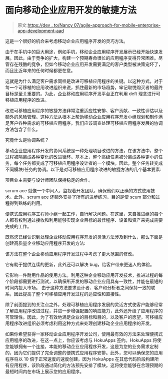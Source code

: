 # 面向移动企业应用开发的敏捷方法

> 原文:[https://dev . to/Nancy 07/agile-approach-for-mobile-enterprise-app-development-aad](https://dev.to/nancy07/agile-approach-for-mobile-enterprise-app-development-aad)

这是一个很好的机会来考虑移动企业应用程序开发的灵巧方法。

由于在手机中的巨大用途，例如手机，移动企业应用程序开发展示已经开始快速发展。因此，由于竞争的扩大，构建一个预期寿命很长的应用程序变得异常困难。尽管存在残酷的竞争，但如今移动企业应用开发需要满足的客户类型被决策宠坏了，而且比近年来的任何时候都更在意。

这就是为什么满足客户需求同样是改进可移植应用程序的关键。以这种方式，对于每一个可移植的应用改进组织来说，抓住最新的市场趋势，牢记取悦购买者的最终目标是至关重要的。为此，企业移动应用程序开发平台正在利用 deft 理念进行可移植应用程序的改进。

改进可移植应用程序的敏捷方法非常注重适应性安排、客户贡献、一致性评估以及额外的风险管理。这种方法从根本上帮助移动企业应用程序开发小组规划和制作满足客户各种需求的可移植应用程序。我们应该调查处理可移植应用程序发展的协调方法包含了什么。

究竟什么是协调系统？

移动企业应用程序开发的协同系统是一种处理项目改进的方法，在该方法中，整个过程被隔离成各种变化的改进循环。基本上，整个高级任务被分离成各种更小的任务，每个任务都变成了可移植应用程序设计者的一个模块。因此，整个任务转变成不同模块/任务的协调。以下是对可移植应用程序改进的敏捷方法的几个基本要素:

项目业主需要与设计师团队保持稳定的合作。

scrum ace 就像一个中间人，监视着开发团队，确保他们以正确的方式使用技术。此外，scrum ace 还额外安排了所有的进步练习，目的是使 scum 部分和过程得到熟练的利用。

便携式应用程序工程师小组一起工作，自行解决问题。在这里，来自推进组的每个人都有权利通过接收和利用能够实现企业目标的最佳程序、设备和资产来完成需要完成的工作。

既然您已经认识到处理企业移动应用程序开发的灵活方法涉及到什么，那么下面是创建高质量企业移动应用程序开发的方法:

该方法在整个企业移动应用程序开发过程中考虑了更大范围的修改。

它有助于提供连续的更新，此外还可以解决 bug，给客户带来更迷人的体验。

它影响一件耐用作品的使用方法。利用这种企业移动应用开发技术，推进过程的每个阶段都需要进行测试，以确保所开发的移动企业应用具有一致性，并能在最短的时间内投入市场。
由于这种方法要求设计者、客户和分析者之间保持一致的联系，因此提高了整个可移植应用开发过程的适应性和直接性。

除了前面提到的关注点之外，处理可移植应用程序发展的灵活方式使客户能够经常了解应用程序改进过程，并进一步增强配置的响应能力，此外还升级了应用程序的可管理性。因此，为了有效地满足企业的目标和目的，以及客户的愿望，可移植应用程序改进组织必须考虑利用这种方式来处理创建移动企业应用程序的开发。

如果你希望获得一家移动企业应用程序开发公司，使用最有效的方法来处理便携式应用程序的改进，在这一点上，你应该考虑与 HokuApps 签约。HokuApps 将使您能够拥有一个连接，本能的移动企业应用程序开发，这是为您的业务需求定制的，因为它们提供了完全调整的便携式应用程序安排。此外，您可以确保您的应用程序将以 10 倍于正常速度的速度创建，因为 HokuApps 在其低代码阶段构建所有应用程序，该阶段通过简化的方法预先安排了模块。这将使您能够在合理预期的最短时间内在市场上展示您的应用程序。